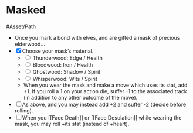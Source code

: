 # Masked
#Asset/Path 

- Once you mark a bond with elves, and are gifted a mask of precious elderwood...
- <input type="checkbox" checked>Choose your mask’s material. 
	- <input type="radio" name="masked"> Thunderwood: Edge / Health 
	- <input type="radio" name="masked"> Bloodwood: Iron / Health 
	- <input type="radio" name="masked"> Ghostwood: Shadow / Spirit 
	- <input type="radio" name="masked"> Whisperwood: Wits / Spirit 
	- When you wear the mask and make a move which uses its stat, add +1. If you roll a 1 on your action die, suffer -1 to the associated track (in addition to any other outcome of the move).
- <input type="checkbox">As above, and you may instead add +2 and suffer -2 (decide before rolling).
- <input type="checkbox">When you [[Face Death]] or [[Face Desolation]] while wearing the mask, you may roll +its stat (instead of +heart).